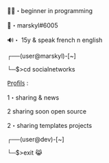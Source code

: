 👨‍🎓・beginner in programming

📧・marskyl#6005

🔊・ 15y & speak french n english


┌──(user@marskyl)-[~]

└─$>cd socialnetworks


P̲r̲o̲f̲i̲l̲s̲ :


1・sharing & news

2 sharing soon open source

2・sharing templates projects


┌──(user@dev)-[~]

└─$>exit 😹

